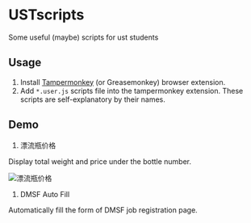 # USTscripts
Some useful (maybe) scripts for ust students

## Usage
1. Install [Tampermonkey](https://www.tampermonkey.net/) (or Greasemonkey) browser extension.
2. Add `` *.user.js `` scripts file into the tampermonkey extension. These scripts are self-explanatory by their names.

## Demo
1. 漂流瓶价格

Display total weight and price under the bottle number.

![漂流瓶价格](https://user-images.githubusercontent.com/19162282/115365811-4f0a4800-a1f7-11eb-8760-78e05c9e97b9.png)

1. DMSF Auto Fill

Automatically fill the form of DMSF job registration page.
